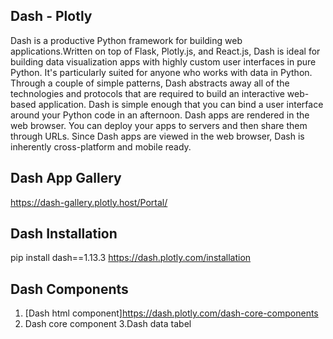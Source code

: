## Dash - Plotly

Dash is a productive Python framework for building web applications.Written on top of Flask, Plotly.js, and React.js, Dash is ideal for building data visualization apps with highly custom user interfaces in pure Python. It's particularly suited for anyone who works with data in Python.
Through a couple of simple patterns, Dash abstracts away all of the technologies and protocols that are required to build an interactive web-based application. Dash is simple enough that you can bind a user interface around your Python code in an afternoon.
Dash apps are rendered in the web browser. You can deploy your apps to servers and then share them through URLs. Since Dash apps are viewed in the web browser, Dash is inherently cross-platform and mobile ready.

## Dash App Gallery

https://dash-gallery.plotly.host/Portal/


## Dash Installation

pip install dash==1.13.3
https://dash.plotly.com/installation

## Dash Components

1. [Dash html component]https://dash.plotly.com/dash-core-components
2. Dash core component
3.Dash data tabel
